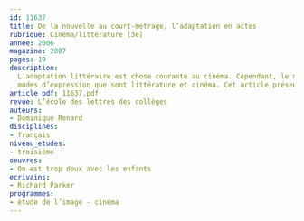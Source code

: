 ```yaml
---
id: 11637
title: De la nouvelle au court-métrage, l’adaptation en actes
rubrique: Cinéma/littérature [3e]
annee: 2006
magazine: 2007
pages: 19
description: 
  L’adaptation littéraire est chose courante au cinéma. Cependant, le minutieux travail de lecture, d’appropriation, de choix, de réécriture et de transcodage qu’elle implique est bien souvent oublié au profit de propos généraux sur une supposée fidélité. Les manières concrètes d’aborder ce champ de réflexion sont multiples. Mettre en œuvre une adaptation – même modeste – avec des élèves reste une occasion de leur faire toucher du doigt la spécificité irréductible de chacun des deux
  modes d’expression que sont littérature et cinéma. Cet article présente les grandes étapes de la démarche pédagogique qui a conduit une quinzaine d’élèves de quatrième et de troisième, réunis au sein d’un atelier de pratique artistique cinéma et audiovisuel, à réaliser de A à Z l’adaptation d’une brève nouvelle de Richard Parker, « On est trop doux avec les enfants ». (Le texte de la nouvelle figure à la fin de l’article).
article_pdf: 11637.pdf
revue: L’école des lettres des collèges
auteurs:
- Dominique Renard
disciplines:
- français
niveau_etudes:
- troisième
oeuvres:
- On est trop doux avec les enfants
ecrivains:
- Richard Parker
programmes:
- étude de l’image - cinéma
---
```

